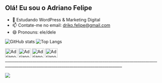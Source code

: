 ## Olá! Eu sou o Adriano Felipe

- 🌱 Estudando WordPress & Marketing Digital
- 📫 Contate-me no email: driko.felipe@gmail.com
- 😄 Pronouns: ele/dele

 ![GitHub stats](https://github-readme-stats.vercel.app/api?username=AdrianoFelipe1&theme=midnight-purple&show_icons=true&count_private=true&include_all_commits=true) 
 ![Top Langs](https://github-readme-stats.vercel.app/api/top-langs/?username=AdrianoFelipe1&layout=compact&langs_count=10&theme=midnight-purple&count_private=true&include_all_commits=true)
 
 <div style="display: inline_block">
 <img align="center" alt="Adriano-Php" height="30" width="40" src="https://raw.githubusercontent.com/jmnote/z-icons/master/svg/php.svg">
 <img align="center" alt="Adriano-Html" height="30" width="40"  src="https://cdn.jsdelivr.net/gh/devicons/devicon/icons/html5/html5-original.svg">
 <img align="center" alt="Adriano-Css" height="30" width="40" src="https://cdn.jsdelivr.net/gh/devicons/devicon/icons/css3/css3-original.svg">
 <img align="center" alt="Adriano-Javascript" height="30" width="40" src="https://cdn.jsdelivr.net/gh/devicons/devicon/icons/javascript/javascript-original.svg" />
 </div>
__________________________________________________________________________________________________________________________________________
<div><br>
<a href="mailto:driko.felipe@gmail.com"><img src="https://img.shields.io/badge/Gmail-D14836?style=for-the-badge&logo=gmail&logoColor=white"></a>
 </div>
